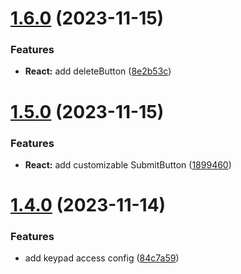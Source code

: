 # [1.6.0](https://github.com/jerome-bienaime/vaultauth/compare/v1.5.0...v1.6.0) (2023-11-15)

### Features

- **React:** add deleteButton ([8e2b53c](https://github.com/jerome-bienaime/vaultauth/commit/8e2b53c55bf7846265863ad2d6b66980f440037c))

# [1.5.0](https://github.com/jerome-bienaime/vaultauth/compare/v1.4.0...v1.5.0) (2023-11-15)

### Features

- **React:** add customizable SubmitButton ([1899460](https://github.com/jerome-bienaime/vaultauth/commit/1899460e731ca5635e3b15da73e9110480c4b7ad))

# [1.4.0](https://github.com/jerome-bienaime/vaultauth/compare/v1.3.0...v1.4.0) (2023-11-14)

### Features

- add keypad access config ([84c7a59](https://github.com/jerome-bienaime/vaultauth/commit/84c7a59674f5ea08663dfcfd11dc7ccc5fb3d79c))
